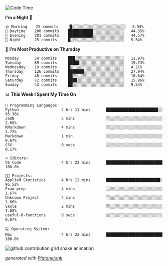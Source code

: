 <!--START_SECTION:waka-->
![Code Time](http://img.shields.io/badge/Code%20Time-253%20hrs%2050%20mins-blue)

**I'm a Night 🦉** 

```text
🌞 Morning    25 commits     █░░░░░░░░░░░░░░░░░░░░░░░░   5.54% 
🌆 Daytime    200 commits    ███████████░░░░░░░░░░░░░░   44.35% 
🌃 Evening    201 commits    ███████████░░░░░░░░░░░░░░   44.57% 
🌙 Night      25 commits     █░░░░░░░░░░░░░░░░░░░░░░░░   5.54%

```
📅 **I'm Most Productive on Thursday** 

```text
Monday       54 commits     ███░░░░░░░░░░░░░░░░░░░░░░   11.97% 
Tuesday      89 commits     █████░░░░░░░░░░░░░░░░░░░░   19.73% 
Wednesday    19 commits     █░░░░░░░░░░░░░░░░░░░░░░░░   4.21% 
Thursday     126 commits    ███████░░░░░░░░░░░░░░░░░░   27.94% 
Friday       48 commits     ██░░░░░░░░░░░░░░░░░░░░░░░   10.64% 
Saturday     72 commits     ████░░░░░░░░░░░░░░░░░░░░░   15.96% 
Sunday       43 commits     ██░░░░░░░░░░░░░░░░░░░░░░░   9.53%

```


📊 **This Week I Spent My Time On** 

```text
💬 Programming Languages: 
Python                   4 hrs 11 mins       ███████████████████████░░   95.36% 
JSON                     5 mins              ░░░░░░░░░░░░░░░░░░░░░░░░░   2.09% 
RMarkdown                4 mins              ░░░░░░░░░░░░░░░░░░░░░░░░░   1.72% 
Markdown                 1 min               ░░░░░░░░░░░░░░░░░░░░░░░░░   0.67% 
CSV                      0 secs              ░░░░░░░░░░░░░░░░░░░░░░░░░   0.17%

🔥 Editors: 
VS Code                  4 hrs 23 mins       █████████████████████████   100.0%

🐱‍💻 Projects: 
Applied Statistics       4 hrs 12 mins       ████████████████████████░   95.52% 
Exam prep                4 mins              ░░░░░░░░░░░░░░░░░░░░░░░░░   1.67% 
Unknown Project          4 mins              ░░░░░░░░░░░░░░░░░░░░░░░░░   1.66% 
Skole                    2 mins              ░░░░░░░░░░░░░░░░░░░░░░░░░   1.08% 
useful-R-functions       0 secs              ░░░░░░░░░░░░░░░░░░░░░░░░░   0.07%

💻 Operating System: 
Mac                      4 hrs 23 mins       █████████████████████████   100.0%

```


<!--END_SECTION:waka-->


<!--Snake Game-->
![github contribution grid snake animation](https://raw.githubusercontent.com/viggo-gascou/viggo-gascou/output/github-contribution-grid-snake.svg)

_generated with [Platane/snk](https://github.com/Platane/snk)_
<!--Snake Game-->

